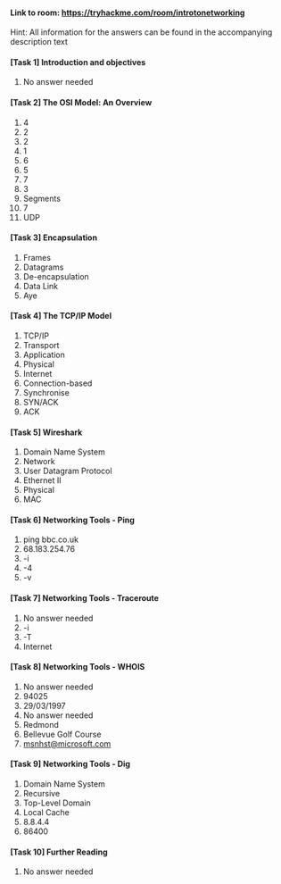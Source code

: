 #### Link to room: https://tryhackme.com/room/introtonetworking

Hint: All information for the answers can be found in the accompanying description text

#### [Task 1] Introduction and objectives
   1. No answer needed  

#### [Task 2] The OSI Model: An Overview
   1. 4 
   2. 2
   3. 2
   4. 1
   5. 6
   6. 5
   7. 7
   8. 3
   9. Segments
   10. 7 
   11. UDP

#### [Task 3] Encapsulation
   1. Frames
   2. Datagrams 
   3. De-encapsulation 
   4. Data Link
   5. Aye

#### [Task 4] The TCP/IP Model
   1. TCP/IP
   2. Transport
   3. Application 
   4. Physical 
   5. Internet
   6. Connection-based
   7. Synchronise
   8. SYN/ACK
   9. ACK

#### [Task 5] Wireshark
   1. Domain Name System
   2. Network
   3. User Datagram Protocol 
   4. Ethernet II
   5. Physical
   6. MAC

#### [Task 6] Networking Tools - Ping
   1. ping bbc.co.uk
   2. 68.183.254.76
   3. -i
   4. -4
   5. -v

#### [Task 7] Networking Tools - Traceroute
   1. No answer needed
   2. -i
   3. -T
   4. Internet

#### [Task 8] Networking Tools - WHOIS
   1. No answer needed
   2. 94025
   3. 29/03/1997
   4. No answer needed
   5. Redmond
   6. Bellevue Golf Course 
   7. msnhst@microsoft.com

#### [Task 9] Networking Tools - Dig
   1. Domain Name System 
   2. Recursive 
   3. Top-Level Domain 
   4. Local Cache
   5. 8.8.4.4
   6. 86400

#### [Task 10] Further Reading
   1. No answer needed 
